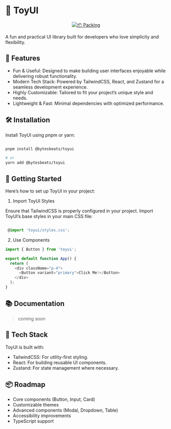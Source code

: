 # 🎉 ToyUI

<div align="center">

[![📦 Packing](https://github.com/bytesbeats/CuteToy/actions/workflows/push-image.yml/badge.svg)](https://github.com/bytesbeats/CuteToy/actions/workflows/push-image.yml)

</div>
A fun and practical UI library built for developers who love simplicity and flexibility.

## 🌟 Features
- Fun & Useful: Designed to make building user interfaces enjoyable while delivering robust functionality.
- Modern Tech Stack: Powered by TailwindCSS, React, and Zustand for a seamless development experience.
- Highly Customizable: Tailored to fit your project’s unique style and needs.
- Lightweight & Fast: Minimal dependencies with optimized performance.

## 🛠️ Installation

Install ToyUI using pnpm or yarn:


```bash

pnpm install @bytesbeats/toyui

# or
yarn add @bytesbeats/toyui

```


## 🚀 Getting Started

Here’s how to set up ToyUI in your project:

1. Import ToyUI Styles

Ensure that TailwindCSS is properly configured in your project. Import ToyUI’s base styles in your main CSS file:

```ts

 @import 'toyui/styles.css';

```

2. Use Components

```ts
import { Button } from 'toyui';

export default function App() {
  return (
    <div className="p-4">
      <Button variant="primary">Click Me!</Button>
    </div>
  );
}
```


## 📚 Documentation

> coming soon


## 🔧 Tech Stack

ToyUI is built with: 
 
- TailwindCSS: For utility-first styling.
- React: For building reusable UI components.
- Zustand: For state management where necessary.

## 📦 Roadmap
- Core components (Button, Input, Card)
- Customizable themes
- Advanced components (Modal, Dropdown, Table)
- Accessibility improvements
- TypeScript support
